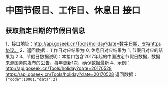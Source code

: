 # 中国节假日、工作日、休息日 接口

## 获取指定日期的节假日信息
1、接口地址：http://api.goseek.cn/Tools/holiday?date=数字日期，支持https协议。 
2、返回数据：工作日对应结果为 0, 休息日对应结果为 1, 节假日对应的结果为 2 
3、节假日数据说明：本接口包含2017年起的中国法定节假日数据，数据来源国务院发布的公告，每年更新1次，确保数据最新 
4、示例： 
http://api.goseek.cn/Tools/holiday?date=20170528 
https://api.goseek.cn/Tools/holiday?date=20170528 
返回数据： 
`{"code":10001,"data":2}`
